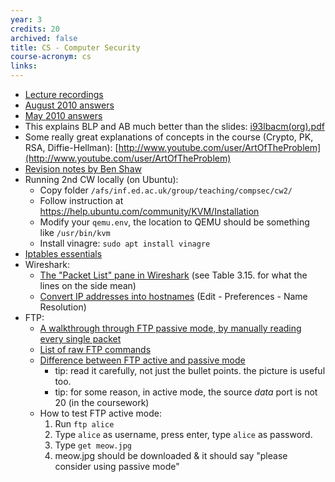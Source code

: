 ```yaml
---
year: 3
credits: 20
archived: false
title: CS - Computer Security
course-acronym: cs
links:
---
```


- [Lecture recordings](https://echo360.org.uk/section/25caf1e5-172e-424e-8490-d6bb4a93b904/home) 
- [August 2010 answers](http://mess.ninjalith.com/cs/exams/2010_resit)
- [May 2010 answers](https://docs.google.com/document/d/1u0d0ybDWt_V0Of9sZMqxwg1tyuVzsdKAkrx6Wq31FK8/edit?usp=sharing)
- This explains BLP and AB much better than the slides: [i93lbacm(org).pdf](http://profsandhu.com/journals/computer/i93lbacm(org).pdf)
- Some really great explanations of concepts in the course (Crypto, PK, RSA, Diffie-Hellman): [http://www.youtube.com/user/ArtOfTheProblem](http://www.youtube.com/user/ArtOfTheProblem)
- [Revision notes by Ben Shaw](https://github.com/benshaaw/revision/tree/master/CS)
- Running 2nd CW locally (on Ubuntu): 
  - Copy folder ``/afs/inf.ed.ac.uk/group/teaching/compsec/cw2/`` 
  - Follow instruction at https://help.ubuntu.com/community/KVM/Installation
  - Modify your ``qemu.env``, the location to QEMU should be something like ``/usr/bin/kvm``
  - Install vinagre: ``sudo apt install vinagre``
- [Iptables essentials](https://www.digitalocean.com/community/tutorials/iptables-essentials-common-firewall-rules-and-commands)
- Wireshark:
    - [The "Packet List" pane in Wireshark](https://www.wireshark.org/docs/wsug_html_chunked/ChUsePacketListPaneSection.html) (see Table 3.15. for what the lines on the side mean)
  - [Convert IP addresses into hostnames](https://osqa-ask.wireshark.org/questions/37680/can-wireshark-automatically-resolve-the-ip-address-into-host-names) (Edit - Preferences - Name Resolution)
- FTP:
  - [A walkthrough through FTP passive mode, by manually reading every single packet](http://betterinformatics.com/drive?next=1ptpzrY3aEGmHKe7j5y6xgSjoAc9TNUpXWx2LHMMOOoM)
  - [List of raw FTP commands](http://www.nsftools.com/tips/RawFTP.htm)
  - [Difference between FTP active and passive mode](https://slacksite.com/other/ftp.html)
    - tip: read it carefully, not just the bullet points. the picture is useful too.
    - tip: for some reason, in active mode, the source _data_ port is not 20 (in the coursework)
  - How to test FTP active mode:
    1. Run `ftp alice`
    2. Type `alice` as username, press enter, type `alice` as password.
    3. Type `get meow.jpg`
    4. meow.jpg should be downloaded & it should say "please consider using passive mode"
